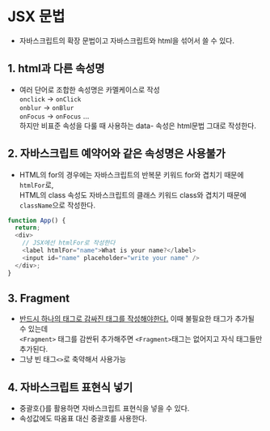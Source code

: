 # JSX 문법

- 자바스크립트의 확장 문법이고 자바스크립트와 html을 섞어서 쓸 수 있다.

## 1. html과 다른 속성명

- 여러 단어로 조합한 속성명은 카멜케이스로 작성  
  `onclick` -> `onClick`  
  `onblur` -> `onBlur`  
  `onFocus` -> `onFocus` ...  
  하지만 비표준 속성을 다룰 때 사용하는 data- 속성은 html문법 그대로 작성한다.

## 2. 자바스크립트 예약어와 같은 속성명은 사용불가

- HTML의 for의 경우에는 자바스크립트의 반복문 키워드 for와 겹치기 때문에 `htmlFor`로,  
  HTML의 class 속성도 자바스크립트의 클래스 키워드 class와 겹치기 때문에 `className`으로 작성한다.

```javascript
function App() {
  return;
  <div>
    // JSX에선 htmlFor로 작성한다
    <label htmlFor="name">What is your name?</label>
    <input id="name" placeholder="write your name" />
  </div>;
}
```

## 3. Fragment

- <u>반드시 하나의 태그로 감싸진 태그를 작성해야한다.</u> 이때 불필요한 태그가 추가될 수 있는데  
  `<Fragment>` 태그를 감싼뒤 추가해주면 `<Fragment>`태그는 없어지고 자식 태그들만 추가된다.
- 그냥 빈 태그`<>`로 축약해서 사용가능

## 4. 자바스크립트 표현식 넣기

- 중괄호{}를 활용하면 자바스크립트 표현식을 넣을 수 있다.
- 속성값에도 따옴표 대신 중괄호를 사용한다.
